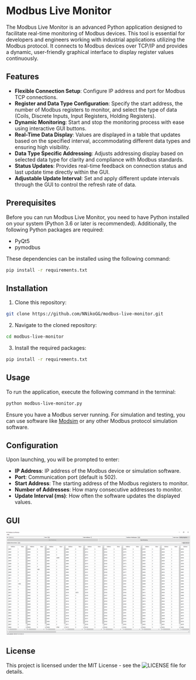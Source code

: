 # Modbus Live Monitor

The Modbus Live Monitor is an advanced Python application designed to facilitate real-time monitoring of Modbus devices. This tool is essential for developers and engineers working with industrial applications utilizing the Modbus protocol. It connects to Modbus devices over TCP/IP and provides a dynamic, user-friendly graphical interface to display register values continuously.

## Features

- **Flexible Connection Setup**: Configure IP address and port for Modbus TCP connections.
- **Register and Data Type Configuration**: Specify the start address, the number of Modbus registers to monitor, and select the type of data (Coils, Discrete Inputs, Input Registers, Holding Registers).
- **Dynamic Monitoring**: Start and stop the monitoring process with ease using interactive GUI buttons.
- **Real-Time Data Display**: Values are displayed in a table that updates based on the specified interval, accommodating different data types and ensuring high visibility.
- **Data Type Specific Addressing**: Adjusts addressing display based on selected data type for clarity and compliance with Modbus standards.
- **Status Updates**: Provides real-time feedback on connection status and last update time directly within the GUI.
- **Adjustable Update Interval**: Set and apply different update intervals through the GUI to control the refresh rate of data.

## Prerequisites

Before you can run Modbus Live Monitor, you need to have Python installed on your system (Python 3.6 or later is recommended). Additionally, the following Python packages are required:

- PyQt5
- pymodbus

These dependencies can be installed using the following command:

```bash
pip install -r requirements.txt
```

## Installation

1. Clone this repository:

```bash
git clone https://github.com/NNikoGG/modbus-live-monitor.git
```

2. Navigate to the cloned repository:

```bash
cd modbus-live-monitor
```

3. Install the required packages:

```bash
pip install -r requirements.txt
```

## Usage

To run the application, execute the following command in the terminal:

```bash
python modbus-live-monitor.py
```

Ensure you have a Modbus server running. For simulation and testing, you can use software like [Modsim](https://www.win-tech.com/html/demos.htm "Modsim") or any other Modbus protocol simulation software.

## Configuration

Upon launching, you will be prompted to enter:

- **IP Address**: IP address of the Modbus device or simulation software.
- **Port**: Communication port (default is 502).
- **Start Address**: The starting address of the Modbus registers to monitor.
- **Number of Addresses**: How many consecutive addresses to monitor.
- **Update Interval (ms)**: How often the software updates the displayed values.

## GUI

![image](./resources/modbus-live-monitor.png)

## License

This project is licensed under the MIT License - see the ![LICENSE](LICENSE) file for details.
